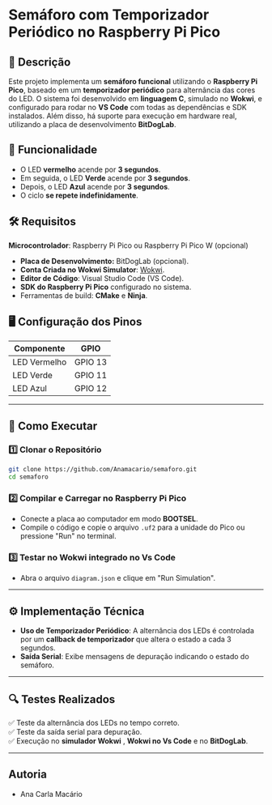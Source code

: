 # Semáforo com Temporizador Periódico no Raspberry Pi Pico

## 📌 Descrição
Este projeto implementa um **semáforo funcional** utilizando o **Raspberry Pi Pico**, baseado em um **temporizador periódico** para alternância das cores do LED. O sistema foi desenvolvido em **linguagem C**, simulado no **Wokwi**, e configurado para rodar no **VS Code** com todas as dependências e SDK instalados. Além disso, há suporte para execução em hardware real, utilizando a placa de desenvolvimento **BitDogLab**.

## 🎯 Funcionalidade
- O LED **vermelho** acende por **3 segundos**.
- Em seguida, o LED **Verde** acende por **3 segundos**.
- Depois, o LED **Azul** acende por **3 segundos**.
- O ciclo **se repete indefinidamente**.

## 🛠 Requisitos

**Microcontrolador**: Raspberry Pi Pico ou Raspberry Pi Pico W (opcional)
- **Placa de Desenvolvimento:** BitDogLab (opcional).
- **Conta Criada no Wokwi Simulator**: [Wokwi](https://wokwi.com/).
- **Editor de Código**: Visual Studio Code (VS Code).
- **SDK do Raspberry Pi Pico** configurado no sistema.
- Ferramentas de build: **CMake** e **Ninja**.

## 🖥 Configuração dos Pinos

| Componente | GPIO |
|------------|------|
| LED Vermelho | GPIO 13 |
| LED Verde | GPIO 11 |
| LED Azul | GPIO 12 |

---

## 🚀 Como Executar

### **1️⃣ Clonar o Repositório**
```bash
git clone https://github.com/Anamacario/semaforo.git
cd semaforo
```

### **2️⃣ Compilar e Carregar no Raspberry Pi Pico**
- Conecte a placa ao computador em modo **BOOTSEL**.
- Compile o código e copie o arquivo `.uf2` para a unidade do Pico ou pressione "Run" no terminal.

### **3️⃣ Testar no Wokwi integrado no Vs Code**
- Abra o arquivo `diagram.json`  e clique em "Run Simulation".

---

## ⚙ Implementação Técnica

- **Uso de Temporizador Periódico**: A alternância dos LEDs é controlada por um **callback de temporizador** que altera o estado a cada 3 segundos.
- **Saída Serial**: Exibe mensagens de depuração indicando o estado do semáforo.

---

## 🔍 Testes Realizados
✅ Teste da alternância dos LEDs no tempo correto.  
✅ Teste da saída serial para depuração.  
✅ Execução no **simulador Wokwi** , **Wokwi no Vs Code** e no **BitDogLab**.  

---

## Autoria
- Ana Carla Macário
